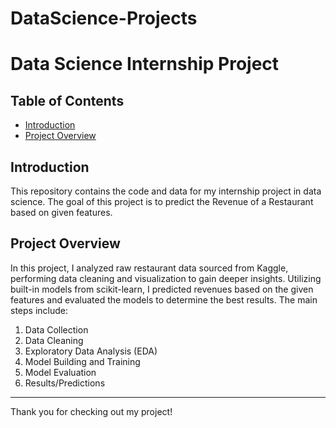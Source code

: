# DataScience-Projects

# Data Science Internship Project

## Table of Contents
- [Introduction](#introduction)
- [Project Overview](#project-overview)

## Introduction
This repository contains the code and data for my internship project in data science. The goal of this project is to predict the Revenue of a Restaurant based on given features.

## Project Overview
In this project, I analyzed raw restaurant data sourced from Kaggle, performing data cleaning and visualization to gain deeper insights. Utilizing built-in models from scikit-learn, I predicted revenues based on the given features and evaluated the models to determine the best results. The main steps include:
1. Data Collection
2. Data Cleaning
3. Exploratory Data Analysis (EDA)
4. Model Building and Training
5. Model Evaluation
6. Results/Predictions

----------------------------------------------------------------------------------------------------------------------

Thank you for checking out my project!
